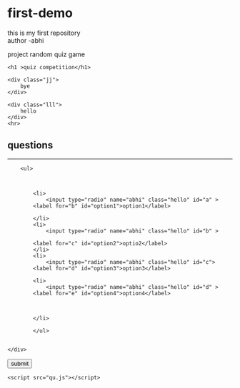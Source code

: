 # first-demo
this is my first repository
<br>
author -abhi

project random quiz game
<!DOCTYPE html>
<html lang="en">
<head>
    <meta charset="UTF-8">
    <meta name="viewport" content="width=device-width, initial-scale=1.0">
    <title>quiz</title>
    <link rel="stylesheet" href="q.css">
</head>
<body>

    <h1 >quiz competition</h1>

    <div class="jj">
        bye
    </div> 

    <div class="lll">
        hello   
    </div>
    <hr>

<!-- this div for image -->

    
<h2 id="quebox">questions</h2>


<div class="container">
    <div class="quiz">
        
<hr>


        <ul>
            
            
            
            <li>
                <input type="radio" name="abhi" class="hello" id="a" >
            <label for="b" id="option1">option1</label>
            
            </li>
            <li>
                <input type="radio" name="abhi" class="hello" id="b" >
            
            <label for="c" id="option2">optio2</label>                  
            </li>
            <li>
                <input type="radio" name="abhi" class="hello" id="c">
            <label for="d" id="option3">option3</label>
            
            <li>
                <input type="radio" name="abhi" class="hello" id="d" >
            <label for="e" id="option4">option4</label>
            
            

            </li>
            
            </ul>
         

    </div>


    

    
</div >



</div>
<button class="btn" onclick ="submitquize()">submit</button>


    <script src="qu.js"></script>
    
</body>
</html>


<!-- hr for the  straight line -->

<!-- for multiple cursor do multiple at one time alt and click
for........................... javascript...................................................part...................................................
let questions =[{

"que": "what is the css stands for",
 "a":"cascading state style",
"b":"cascading style sheel",
"c" :"cascading style sheet",
"d":"cascading sheet style",
"correct":"c"

},
{
"que": "who is the prime minister of the india",
"a":"mahatma gandhi",
"b":"mahatma gandhi would be wife",
"c":"mahatma gandhi so cold son",
"d":"narendra chai wala modi",

"correct":"d",

},

{
    "que":"who is your inspiration",
    "a":"teacher",

    "b":"ms dhoni",

    "c": "friends",

    "d": "koi nehi yar",

    
    "correct":"c"
},
{
    "que":"what is the html",
    "a":"hyper text mark up language",


    "b":"hypertext markup language",

    "c":"hypertext makeup language",


    "d":"hypertext markoff language",

"correct":"b"


}






]


// //for input access
// let ans = document.querySelectorAll(".hello");
// let h2 = document.querySelector("#bala")

// ///for lable access
// console.log(ans)
// let [questionEle,option_1,option_2,option_3,option_4]= document.querySelectorAll("#option1,#option2,#option3,#option4,#option5");
// console.log(questionEle,option_1,option_2,option_3,option_4)
// // let lable1 = document.querySelector("#option1")
// // let lable2 = document.querySelector("#option2")
// // let lable3 = document.querySelector("#option3")    //aise bhi hoga waise bhi hoga
// // let lable4 = document.querySelector("#option4")
// // console.log(lable1,lable2,lable3,lable4)


// //for buttion access

// let buttion = document.querySelector("button");
// console.log(buttion)


// let currentquiz = 0
// let score = 0;

// //to get the question
// let getdata = ()=>{
//     let{question,ans} = quizquestion[currentquiz];
//     console.log(bala)
//     h2.innerText =question;
// //get tge answar
//     ans.forEach(
//         (curoptions,index)=>(window[`Option${index+1}`].innerText=curoptions)
//     );
// };
// getdata();


// //to find the index 
//     let getselectedoption=()=>{
//        let  answerElement = Array.from(answerElement);
//        return answerElement.findIndex((currentElem)=>currentElem.cheaked);

//     };
   
// buttion.addEventListener("click",()=>{
//     let selectedoptionindex = getselectedoption();
//     console.log(selectedoptionindex)
// })

let index  = 0 ;
right = 0;
wrong = 0;
total = questions.length;
//for question load
let questionbox = document.querySelector("#quebox")
//for option load 
let option = document.querySelectorAll(".hello")

let button = document.querySelector("button")
console.log(button)


let loadquestions = ()=>{
    if(index==total){
        return endquiz();
    }
    reset();
let data = questions[index]//where we get the question quizquestion index se
console.log(data)
questionbox.innerText = `(${index+1})${data.que}`;  // for first one is the increase the index second is the to add the the question and formating the curlybrases and () is the number bracket

//for the options put we have give the input tag class as hello
option[0].nextElementSibling.innerText=data.a
option[1].nextElementSibling.innerText=data.b
option[2].nextElementSibling.innerText=data.c
option[3].nextElementSibling.innerText=data.d

}
const submitquize=()=>{
let data = questions[index]
const ans = getanswar();
if(ans==data.correct){
    right++;
}else{
    wrong++;
}
index++;
loadquestions();
return;
}
const getanswar=()=>{
    let answar;
    option.forEach((input)=>{
        if(input.checked){                  //it means to access the index we give all the lement as id a,b,c,d when user to click ony of these it responese
            answar = input.id
        }
    }
    )
    return answar
}
//for reset because for another question move
const reset =()=>{
    option.forEach((input)=>{
        input.checked=false;
    })
}

//when it reach to the end question and the right and total are of the h2 is the how much right out of that
let endquiz=()=>{
    document.querySelector("body").innerHTML=`
    <h3>your answar is submitted</h3>
    <h2>${right}/${total}are correct</h2>  
    <h1>thank you for playing</h1>

    `
}


loadquestions();
for..........................................................................css..................................................part


body{

    background: -webkit-repeating-radial-gradient( yellow 30% ,black);
/* background:-webkit-repeating-radial-gradient(yellow 50%,blue ); */
}


h1{
    text-align: center;
    background-size: cover;
    color:rgb(72, 0, 255)
    
}
h2{
    color: rgb(43, 0, 255);
}
/* for image center margin auto and width 400px */

.jj{
    height: 200px;
    width: 200px;
    background-color: rgb(255, 0, 43);
    margin-left: auto;
    
    background-image: url('quiz.jpg');      
    background-size: cover;

}
.hello{
    color: red;
}

.quebox{
    color: rgb(149, 0, 255);
}
.btn{
    background-color: rgb(0, 255, 162);
}
.quiz{
    color:white
    
}
